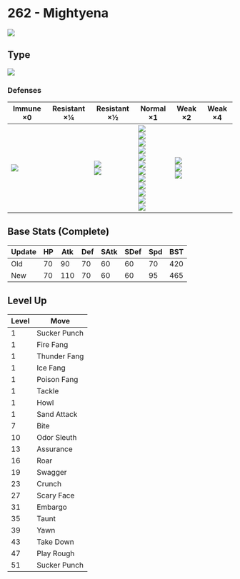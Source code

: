 # 262 - Mightyena
![][262]

## Type

![][dark]

### Defenses

Immune ×0        | Resistant ×¼ | Resistant ×½                 | Normal ×1                                                                                                                                                                               | Weak ×2                                       | Weak ×4 | 
---              | ---          | ---                          | ---                                                                                                                                                                                     | ---                                           | ---     | 
![][psychic]<br> |              | ![][ghost]<br> ![][dark]<br> | ![][normal]<br> ![][flying]<br> ![][poison]<br> ![][ground]<br> ![][rock]<br> ![][steel]<br> ![][fire]<br> ![][water]<br> ![][grass]<br> ![][electric]<br> ![][ice]<br> ![][dragon]<br> | ![][fighting]<br> ![][bug]<br> ![][fairy]<br> |         | 

## Base Stats (Complete)

Update | HP  | Atk | Def | SAtk | SDef | Spd | BST | 
---    | --- | --- | --- | ---  | ---  | --- | --- | 
Old    | 70  | 90  | 70  | 60   | 60   | 70  | 420 | 
New    | 70  | 110 | 70  | 60   | 60   | 95  | 465 | 

## Level Up

Level | Move         | 
---   | ---          | 
1     | Sucker Punch | 
1     | Fire Fang    | 
1     | Thunder Fang | 
1     | Ice Fang     | 
1     | Poison Fang  | 
1     | Tackle       | 
1     | Howl         | 
1     | Sand Attack  | 
7     | Bite         | 
10    | Odor Sleuth  | 
13    | Assurance    | 
16    | Roar         | 
19    | Swagger      | 
23    | Crunch       | 
27    | Scary Face   | 
31    | Embargo      | 
35    | Taunt        | 
39    | Yawn         | 
43    | Take Down    | 
47    | Play Rough   | 
51    | Sucker Punch | 

[262]: ../img/pokemon/262.png
[normal]: ../img/types/normal.png
[fire]: ../img/types/fire.png
[fighting]: ../img/types/fighting.png
[water]: ../img/types/water.png
[flying]: ../img/types/flying.png
[grass]: ../img/types/grass.png
[poison]: ../img/types/poison.png
[electric]: ../img/types/electric.png
[ground]: ../img/types/ground.png
[psychic]: ../img/types/psychic.png
[rock]: ../img/types/rock.png
[ice]: ../img/types/ice.png
[bug]: ../img/types/bug.png
[dragon]: ../img/types/dragon.png
[ghost]: ../img/types/ghost.png
[dark]: ../img/types/dark.png
[steel]: ../img/types/steel.png
[fairy]: ../img/types/fairy.png
